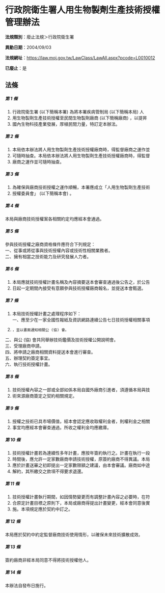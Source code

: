 # 行政院衛生署人用生物製劑生產技術授權管理辦法

**法規類別**：廢止法規＞行政院衛生署

**異動日期**：2004/09/03  

**法規網址**：https://law.moj.gov.tw/LawClass/LawAll.aspx?pcode=L0010012

**已廢止**：是



## 法條
##### 第 1 條
1. 行政院衛生署 (以下簡稱本署) 為將本署疾病管制局 (以下簡稱本局) 人
1. 用生物製劑生產技術授權至民間生物製劑廠商 (以下簡稱廠商) ，以提昇
1. 國內生物科技產業發展，厚植民間力量，特訂定本辦法。

##### 第 2 條
1. 本局依本辦法將人用生物製劑生產技術授權廠商時，得監督廠商之運作並
1. 可隨時抽查。本局依本辦法將人用生物製劑生產技術授權廠商時，得監督
1. 廠商之運作並可隨時抽查。

##### 第 3 條
1. 為確保與廠商技術授權之運作順暢，本署應成立「人用生物製劑生產技術
1. 授權委員會」 (以下簡稱本會) 。

##### 第 4 條
本局與廠商技術授權案各相關約定均應經本會通過。

##### 第 5 條
參與技術授權之廠商資格條件應符合下列規定：  
一、從事或將從事與技術授權內容或技術性相關業務者。  
二、擁有相當之技術能力及研究發展人力者。  

##### 第 6 條
1. 本局應就技術授權計畫名稱及內容摘要送本會審查通過後公告之，於公告
1. 日起一定期間內接受有意願參與技術授權廠商報名，並提送本會甄選。

##### 第 7 條
1. 本局技術授權計畫之處理程序如下：  
一、應至少在一家全國性報紙及資訊網路連續公告七日技術授權相關事項
1.     ，並以書面通知相關公 (協) 會。  
二、與公 (協) 會共同舉辦技術鑑價及技術授權公開說明會。  
三、受理廠商申請。  
四、將申請之廠商相關資料提送本會進行審查。  
五、辦理契約簽定事宜。  
六、執行技術授權計畫。

##### 第 8 條
1. 技術授權內容之一部或全部如係本局自國外廠商引進者，須遵循本局與技
1. 術來源廠商簽定之契約相關規定。

##### 第 9 條
1. 授權之技術已具市場價值，經本會認定應收取權利金者，則權利金之相關
1. 事宜均應經本會審查通過。所收之權利金均應繳庫。

##### 第 10 條
1. 技術授權計畫若為連續性多年計畫，應按年簽約執行之。計畫在執行一段
1. 時間後，應允許一定家數廠商申請技術授權，原簽約廠商不得異議。本局
1. 應於計畫送審之初即提出一定家數限額之建議，由本會審議。廠商如中途
1. 解約，其所繳交之款項不得要求退還。

##### 第 11 條
1. 技術授權計畫執行期間，如因情勢變更而有調整計畫內容之必要時，在符
1. 合原定計畫目標之原則下，本局或廠商得提出計畫變更，經本會同意後實
1. 施。本項規定應於契約中訂之。

##### 第 12 條
本局應於契約中約定監督廠商技術使用情形，以確保未來技術擴散成效。

##### 第 13 條
簽約廠商非經本局同意不得將技術授權他人。

##### 第 14 條
本辦法自發布日施行。


